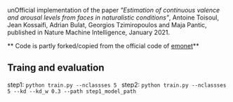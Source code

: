
unOfficial implementation of the paper _"Estimation of continuous valence and arousal levels from faces in naturalistic conditions"_, Antoine Toisoul, Jean Kossaifi, Adrian Bulat, Georgios Tzimiropoulos and Maja Pantic, published in Nature Machine Intelligence, January 2021.

** Code is partly forked/copied from the official code of [emonet](https://github.com/face-analysis/emonet)**

## Traing and evaluation
step1:
`python train.py --nclassses 5 `
step2:
`python train.py --nclassses 5 --kd --kd_w 0.3 --path step1_model_path`

